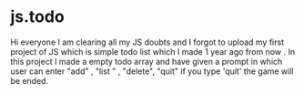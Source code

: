 # js.todo
Hi everyone I am clearing all my JS doubts and I forgot to upload my first project of JS which is simple todo list which I made 1 year ago from now .  In this project I made a empty todo array and have given a prompt in which user can enter "add" , "list " , "delete", "quit" if you type 'quit' the game will be ended. 
